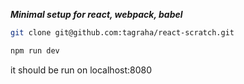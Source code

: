***Minimal setup for react, webpack, babel***
```bash
git clone git@github.com:tagraha/react-scratch.git
```

```bash
npm run dev
```

it should be run on localhost:8080